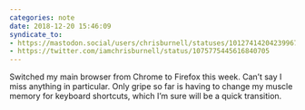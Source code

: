 ```yaml
---
categories: note
date: 2018-12-20 15:46:09
syndicate_to:
- https://mastodon.social/users/chrisburnell/statuses/101274142042399670
- https://twitter.com/iamchrisburnell/status/1075775445616840705
---
```


Switched my main browser from Chrome to Firefox this week. Can’t say I miss anything in particular. Only gripe so far is having to change my muscle memory for keyboard shortcuts, which I’m sure will be a quick transition.

